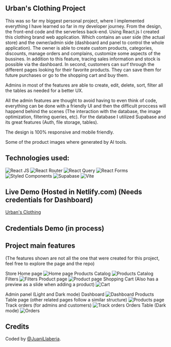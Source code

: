 ## Urban's Clothing Project
This was so far my biggest personal project, where I implemented everything I have learned so far in my developer journey. From the design, the front-end code and the serverless back-end. 
Using React.js I created this clothing brand web application. Which contains an user side (the actual store) and the owner/admin side (dashboard and panel to control the whole application). The owner is able to create custom products, categories, discounts, manage orders and complains, customize some aspects of the bussines. In addition to this feature, tracing sales information and stock is possible via the dashboard. In second, customers can surf through the different pages looking for their favorite products. They can save them for future purchases or go to the shopping cart and buy them.

Admins in most of the features are able to create, edit, delete, sort, filter all the tables as needed for a better UX. 

All the admin features are thought to avoid having to even think of code, everything can be done with a friendly UI and then the difficult proccess will happend behind the scenes (The interaction with the database, the image optimization, filtering queries, etc). For the database I utilized Supabase and its great features (Auth, file storage, tables).

The design is 100% responsive and mobile friendly.

Some of the product images where generated by AI tools.

## Technologies used:
![React JS](https://img.shields.io/badge/React-20232A?style=for-the-badge&logo=react&logoColor=61DAFB)
![React Router](https://img.shields.io/badge/React_Router-CA4245?style=for-the-badge&logo=react-router&logoColor=white)
![React Query](https://img.shields.io/badge/React_Query-FF4154?style=for-the-badge&logo=React_Query&logoColor=white)
![React Forms](https://img.shields.io/badge/React%20Hook%20Form-EC5990.svg?style=for-the-badge&logo=React-Hook-Form&logoColor=white)
![Styled Components](https://img.shields.io/badge/styled--components-DB7093?style=for-the-badge&logo=styled-components&logoColor=white)
![Supabase](https://img.shields.io/badge/Supabase-181818?style=for-the-badge&logo=supabase&logoColor=white)
![Vite](https://img.shields.io/badge/Vite-B73BFE?style=for-the-badge&logo=vite&logoColor=FFD62E)

## Live Demo (Hosted in Netlify.com) (Needs credentials for Dashboard)
[Urban's Clothing](https://urbansclothing.netlify.app/)

## Credentials Demo (in process)

## Project main features
(The features shown are not all the one that were created for this project, feel free to explore the page and the repo)

Store Home page
![Home page](https://geuzjkdzkblmryfdmtpi.supabase.co/storage/v1/object/public/Ad-images/1.png)
Products Catalog
![Products Catalog](https://geuzjkdzkblmryfdmtpi.supabase.co/storage/v1/object/public/Ad-images/2.png)
Filters
![Filters](https://geuzjkdzkblmryfdmtpi.supabase.co/storage/v1/object/public/Ad-images/3.png)
Product page
![Product page](https://geuzjkdzkblmryfdmtpi.supabase.co/storage/v1/object/public/Ad-images/6.png)
Shopping Cart (Also has a preview as a slide when adding a product)
![Cart](https://geuzjkdzkblmryfdmtpi.supabase.co/storage/v1/object/public/Ad-images/5.png)

Admin panel (Light and Dark mode)
Dashboard
![Dashboard](https://geuzjkdzkblmryfdmtpi.supabase.co/storage/v1/object/public/Ad-images/7.png)
Products Table page (other related pages follow a similar structure)
![Products page](https://geuzjkdzkblmryfdmtpi.supabase.co/storage/v1/object/public/Ad-images/8.png)
Track orders (for admins and customers)
![Track orders](https://geuzjkdzkblmryfdmtpi.supabase.co/storage/v1/object/public/Ad-images/11.png)
Orders Table (Dark mode)
![Orders](https://geuzjkdzkblmryfdmtpi.supabase.co/storage/v1/object/public/Ad-images/10.png)

## Credits
Coded by [@JuaniLlaberia](https://github.com/JuaniLlaberia).
